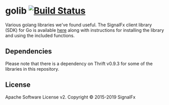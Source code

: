 # golib [![Build Status](https://travis-ci.org/signalfx/golib.svg?branch=master)](https://travis-ci.org/signalfx/golib)

Various golang libraries we've found useful. The SignalFx client library (SDK) for Go is available [here](https://github.com/signalfx/golib/tree/master/sfxclient) along with instructions for installing the library and using the included functions.

## Dependencies

Please note that there is a dependency on Thrift v0.9.3 for some of the libraries in this repository.

## License

Apache Software License v2. Copyright © 2015-2019 SignalFx
